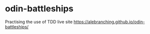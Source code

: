 # odin-battleships
Practising the use of TDD
live site https://alebranching.github.io/odin-battleships/
